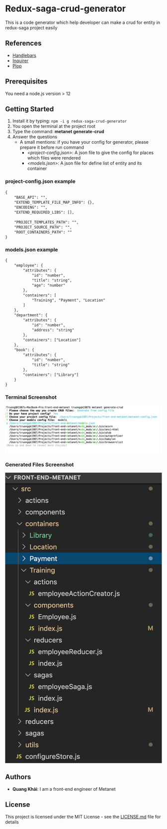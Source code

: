 # Redux-saga-crud-generator
This is a code generator which help developer can make a crud for entity in redux-saga project easily

## References
- [Handlebars](https://handlebarsjs.com/)
- [Inquirer](https://www.npmjs.com/package/inquirer)
- [Plop](https://plopjs.com/)

## Prerequisites
You need a node.js version > 12

## Getting Started
1. Install it by typing: ```npm -i g redux-saga-crud-generator```
2. You open the terminal at the project root
3. Type the command: **metanet generate-crud**
4. Answer the questions
   - A small mentions: if you have your config for generator, please prepare it before run command
     - *<project-config.json>*: A json file to give the config for places which files were rendered
     - *<models.json>*: A json file for define list of entity and its container

### project-config.json example
```
{
    "BASE_API": "",
    "EXTEND_TEMPLATE_FILE_MAP_INFO": {},
    "ENCODING": "",
    "EXTEND_REQUIRED_LIBS": [],

    "PROJECT_TEMPLATES_PATH": "",
    "PROJECT_SOURCE_PATH": "",
    "ROOT_CONTAINERS_PATH": ""
}
```

### models.json example
```
{
    "employee": {
        "attributes": {
            "id": "number",
            "title": "string",
            "age": "number"
        },
        "containers": [
            "Training", "Payment", "Location"
        ]
    },
    "department": {
        "attributes": {
            "id": "number",
            "address": "string"
        },
        "containers": ["Location"]
    },
    "book": {
        "attributes": {
            "id": "number",
            "title": "string"
        },
        "containers": ["Library"]
    }
}
```

### Terminal Screenshot
![Terminal Screenshot](./terminal-screenshot.png)

### Generated Files Screenshot
![Generated Files](./generated-files.png)

## Authors
* **Quang Khải**: I am a front-end engineer of Metanet 

## License
This project is licensed under the MIT License - see the [LICENSE.md](LICENSE.md) file for details
